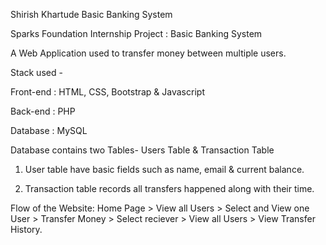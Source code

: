 Shirish Khartude Basic Banking System

Sparks Foundation Internship Project : Basic Banking System  

A Web Application used to transfer money between multiple users.  

Stack used - 

Front-end : HTML, CSS, Bootstrap & Javascript 

Back-end : PHP 

Database : MySQL   

Database contains two Tables- Users Table & Transaction Table 

1. User table have basic fields such as name, email & current balance. 

2. Transaction table records all transfers happened along with their time.  

Flow of the Website: Home Page > View all Users > Select and View one User > Transfer Money > Select reciever > View all Users > View Transfer History.

